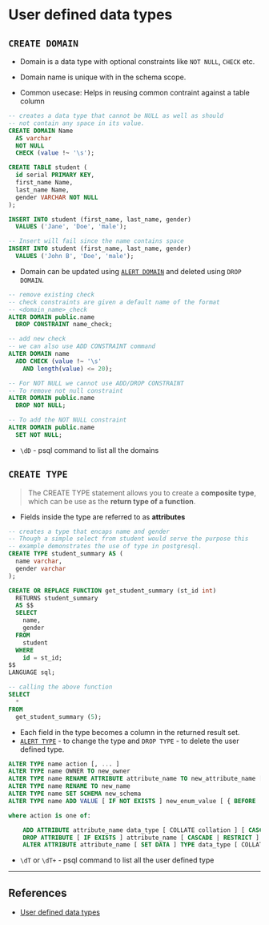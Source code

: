 # User defined data types

## `CREATE DOMAIN`

* Domain is a data type with optional constraints like `NOT NULL`, `CHECK` etc.

* Domain name is unique with in the schema scope.

* Common usecase: Helps in reusing common contraint against a table column

```SQL
-- creates a data type that cannot be NULL as well as should
-- not contain any space in its value.
CREATE DOMAIN Name
  AS varchar
  NOT NULL
  CHECK (value !~ '\s');

CREATE TABLE student (
  id serial PRIMARY KEY,
  first_name Name,
  last_name Name,
  gender VARCHAR NOT NULL
);

INSERT INTO student (first_name, last_name, gender)
  VALUES ('Jane', 'Doe', 'male');

-- Insert will fail since the name contains space
INSERT INTO student (first_name, last_name, gender)
  VALUES ('John B', 'Doe', 'male');
```

* Domain can be updated using [`ALERT DOMAIN`](https://www.postgresql.org/docs/9.4/sql-alterdomain.html) and deleted using `DROP DOMAIN`.

```Sql
-- remove existing check
-- check constraints are given a default name of the format
-- <domain_name>_check
ALTER DOMAIN public.name
  DROP CONSTRAINT name_check;

-- add new check
-- we can also use ADD CONSTRAINT command
ALTER DOMAIN name
  ADD CHECK (value !~ '\s'
    AND length(value) <= 20);

-- For NOT NULL we cannot use ADD/DROP CONSTRAINT
-- To remove not null constraint
ALTER DOMAIN public.name
  DROP NOT NULL;

-- To add the NOT NULL constraint
ALTER DOMAIN public.name
  SET NOT NULL;
```

* `\dD` - psql command to list all the domains

## `CREATE TYPE`

> The CREATE TYPE statement allows you to create a **composite type**, which can be use as the **return type of a function**.

* Fields inside the type are referred to as **attributes**

```SQL
-- creates a type that encaps name and gender
-- Though a simple select from student would serve the purpose this
-- example demonstrates the use of type in postgresql.
CREATE TYPE student_summary AS (
  name varchar,
  gender varchar
);

CREATE OR REPLACE FUNCTION get_student_summary (st_id int)
  RETURNS student_summary
  AS $$
  SELECT
    name,
    gender
  FROM
    student
  WHERE
    id = st_id;
$$
LANGUAGE sql;

-- calling the above function
SELECT
  *
FROM
  get_student_summary (5);
```

* Each field in the type becomes a column in the returned result set.
* [`ALERT TYPE`](https://www.postgresql.org/docs/9.4/sql-altertype.html) - to change the type and `DROP TYPE` - to delete the user defined type.

```Sql
ALTER TYPE name action [, ... ]
ALTER TYPE name OWNER TO new_owner
ALTER TYPE name RENAME ATTRIBUTE attribute_name TO new_attribute_name [ CASCADE | RESTRICT ]
ALTER TYPE name RENAME TO new_name
ALTER TYPE name SET SCHEMA new_schema
ALTER TYPE name ADD VALUE [ IF NOT EXISTS ] new_enum_value [ { BEFORE | AFTER } existing_enum_value ]

where action is one of:

    ADD ATTRIBUTE attribute_name data_type [ COLLATE collation ] [ CASCADE | RESTRICT ]
    DROP ATTRIBUTE [ IF EXISTS ] attribute_name [ CASCADE | RESTRICT ]
    ALTER ATTRIBUTE attribute_name [ SET DATA ] TYPE data_type [ COLLATE collation ] [ CASCADE | RESTRICT ]
```

* `\dT` or `\dT+` - psql command to list all the user defined type

---

## References

* [User defined data types](https://www.postgresqltutorial.com/postgresql-user-defined-data-types/)
